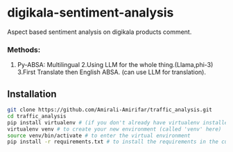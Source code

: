 # digikala-sentiment-analysis
Aspect based sentiment analysis on digikala products comment.

### Methods:
  1. Py-ABSA: Multilingual
  2.Using LLM for the whole thing.(Llama,phi-3)
  3.First Translate then English ABSA. (can use LLM for translation).


## Installation
```sh
git clone https://github.com/Amirali-Amirifar/traffic_analysis.git
cd traffic_analysis
pip install virtualenv # (if you don't already have virtualenv installed)
virtualenv venv # to create your new environment (called 'venv' here)
source venv/bin/activate # to enter the virtual environment
pip install -r requirements.txt # to install the requirements in the current environment
```
